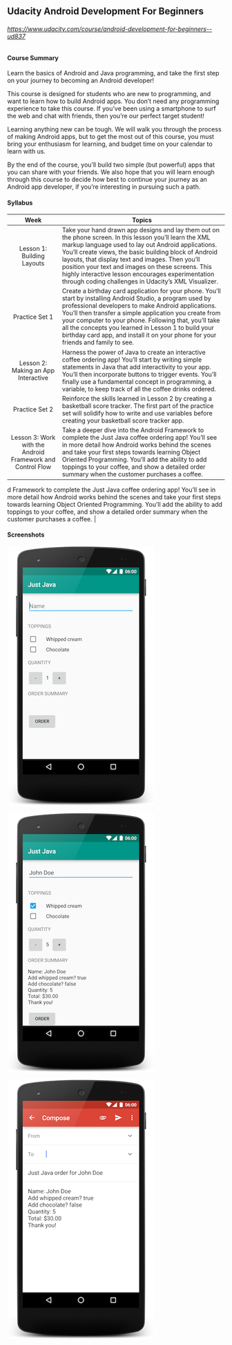 ## Udacity Android Development For Beginners

###### <https://www.udacity.com/course/android-development-for-beginners--ud837>

#### Course Summary

Learn the basics of Android and Java programming, and take the first step on your journey to becoming an Android developer!

This course is designed for students who are new to programming, and want to learn how to build Android apps. You don’t need any programming experience to take this course. If you’ve been using a smartphone to surf the web and chat with friends, then you’re our perfect target student!

Learning anything new can be tough. We will walk you through the process of making Android apps, but to get the most out of this course, you must bring your enthusiasm for learning, and budget time on your calendar to learn with us.

By the end of the course, you’ll build two simple (but powerful) apps that you can share with your friends. We also hope that you will learn enough through this course to decide how best to continue your journey as an Android app developer, if you’re interesting in pursuing such a path.

#### Syllabus

| Week | Topics |
|:----:|--------|
| Lesson 1: Building Layouts | Take your hand drawn app designs and lay them out on the phone screen. In this lesson you’ll learn the XML markup language used to lay out Android applications. You’ll create views, the basic building block of Android layouts, that display text and images. Then you’ll position your text and images on these screens. This highly interactive lesson encourages experimentation through coding challenges in Udacity’s XML Visualizer. |
| Practice Set 1 | Create a birthday card application for your phone. You’ll start by installing Android Studio, a program used by professional developers to make Android applications. You’ll then transfer a simple application you create from your computer to your phone. Following that, you’ll take all the concepts you learned in Lesson 1 to build your birthday card app, and install it on your phone for your friends and family to see. |
| Lesson 2: Making an App Interactive | Harness the power of Java to create an interactive coffee ordering app! You’ll start by writing simple statements in Java that add interactivity to your app. You’ll then incorporate buttons to trigger events. You’ll finally use a fundamental concept in programming, a variable, to keep track of all the coffee drinks ordered. |
| Practice Set 2 | Reinforce the skills learned in Lesson 2 by creating a basketball score tracker. The first part of the practice set will solidify how to write and use variables before creating your basketball score tracker app. |
| Lesson 3: Work with the Android Framework and Control Flow | Take a deeper dive into the Android Framework to complete the Just Java coffee ordering app! You’ll see in more detail how Android works behind the scenes and take your first steps towards learning Object Oriented Programming. You’ll add the ability to add toppings to your coffee, and show a detailed order summary when the customer purchases a coffee. |

d Framework to complete the Just Java coffee ordering app! You’ll see in more detail how Android works behind the scenes and take your first steps towards learning Object Oriented Programming. You’ll add the ability to add toppings to your coffee, and show a detailed order summary when the customer purchases a coffee. |

#### Screenshots

![screenshot1](screenshot1.png)

![screenshot2](screenshot2.png)

![screenshot3](screenshot3.png)



